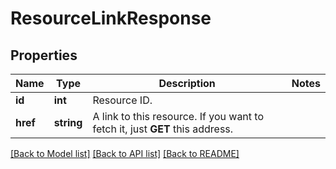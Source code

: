 # ResourceLinkResponse

## Properties
Name | Type | Description | Notes
------------ | ------------- | ------------- | -------------
**id** | **int** | Resource ID. | 
**href** | **string** | A link to this resource. If you want to fetch it, just **GET** this address. | 

[[Back to Model list]](../README.md#documentation-for-models) [[Back to API list]](../README.md#documentation-for-api-endpoints) [[Back to README]](../README.md)


